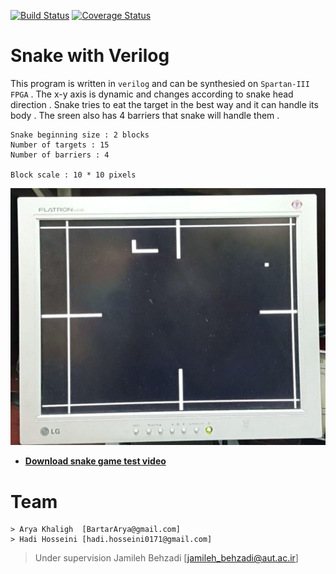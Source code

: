 [![Build Status](http://img.shields.io/travis/badges/badgerbadgerbadger.svg?style=flat-square)](https://travis-ci.org/badges/badgerbadgerbadger)  [![Coverage Status](http://img.shields.io/coveralls/badges/badgerbadgerbadger.svg?style=flat-square)](https://coveralls.io/r/badges/badgerbadgerbadger) 

# Snake with Verilog
This program is written in `verilog` and can be synthesied on `Spartan-III FPGA` . 
The x-y axis is dynamic and changes according to snake head direction . 
Snake tries to eat the target in the best way and it can handle its body . 
The sreen also has 4 barriers that snake will handle them . 

```
Snake beginning size : 2 blocks 
Number of targets : 15 
Number of barriers : 4 

Block scale : 10 * 10 pixels 
```

[![Screen Capture](https://github.com/aryabartar/Snake-verilog/blob/master/photo_2018-06-14_19-28-55.jpg)]()


- **[Download snake game test video](https://github.com/aryabartar/Snake-verilog/blob/master/test-video.mp4)**


# Team 
```
> Arya Khaligh  [BartarArya@gmail.com] 
> Hadi Hosseini [hadi.hosseini0171@gmail.com]
```
> Under supervision Jamileh Behzadi [jamileh_behzadi@aut.ac.ir]


